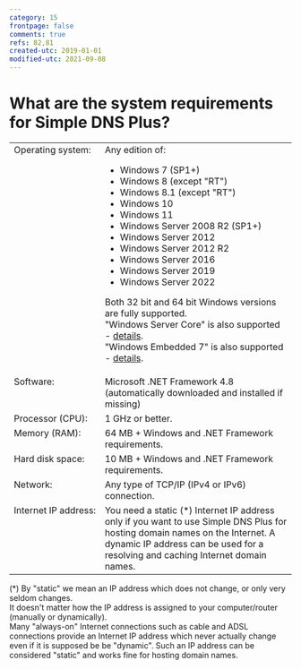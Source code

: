 ```yaml
---
category: 15
frontpage: false
comments: true
refs: 82,81
created-utc: 2019-01-01
modified-utc: 2021-09-08
---
```

# What are the system requirements for Simple DNS Plus?

<table style="table-layout:auto">
		<tr>
			<td style="white-space: nowrap;vertical-align:top">Operating system:</td>
			<td>
Any edition of:

- Windows 7 (SP1+)
- Windows 8 (except "RT")
- Windows 8.1 (except "RT")
- Windows 10
- Windows 11
- Windows Server 2008 R2 (SP1+)
- Windows Server 2012
- Windows Server 2012 R2
- Windows Server 2016
- Windows Server 2019
- Windows Server 2022

<p>Both 32 bit and 64 bit Windows versions are fully supported.<br/>
"Windows Server Core" is also supported - <a href="/kb/119/simple-dns-plus-on-windows-server-core">details</a>.<br/>
"Windows Embedded 7" is also supported - <a href="/kb/118/simple-dns-plus-on-windows-embedded-standard-7">details</a>.</p>
			</td>
		</tr>
		<tr>
			<td style="white-space: nowrap;vertical-align:top">Software:</td>
			<td>Microsoft .NET Framework 4.8<br />
			(automatically downloaded and installed if missing)</td>
		</tr>
		<tr>
			<td style="white-space: nowrap;vertical-align:top">Processor (CPU):</td>
			<td>1 GHz or better.</td>
		</tr>
		<tr>
			<td style="white-space: nowrap;vertical-align:top">Memory (RAM):</td>
			<td>64 MB + Windows and .NET Framework requirements.</td>
		</tr>
		<tr>
			<td style="white-space: nowrap;vertical-align:top">Hard disk space:</td>
			<td>10 MB + Windows and .NET Framework requirements.</td>
		</tr>
		<tr>
			<td style="white-space: nowrap;vertical-align:top">Network:</td>
			<td>Any type of TCP/IP (IPv4 or IPv6) connection.</td>
		</tr>
		<tr>
			<td style="white-space: nowrap;vertical-align:top">Internet IP address:</td>
			<td>You need a static (*) Internet IP address only if you want to use Simple DNS Plus for hosting domain names on the Internet. A dynamic IP address can be used for a resolving and caching Internet domain names.</td>
		</tr>
</table>

(*) By "static" we mean an IP address which does not change, or only very seldom changes.\
It doesn't matter how the IP address is assigned to your computer/router (manually or dynamically).\
Many "always-on" Internet connections such as cable and ADSL connections provide an Internet IP address which never actually change even if it is supposed be be "dynamic". Such an IP address can be considered "static" and works fine for hosting domain names.